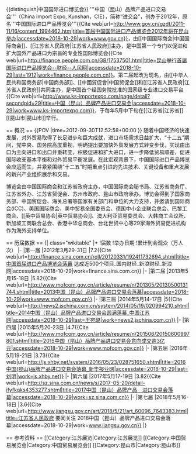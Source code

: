 {{distinguish|中国国际进口博览会}}
'''中国（昆山）品牌产品进口交易会'''（China Import Expo, Kunshan，CIE），简称“进交会”，创办于2012年，原名'''中国国际进口产品博览会'''<ref>{{Cite web|url=http://www.gov.cn/gzdt/2011-11/16/content_1994462.htm|title=首届中国国际进口产品博览会2012年将在昆山举办|accessdate=2018-10-29|work=www.gov.cn}}</ref>，由[[中国国际商会|中国国际商会]]、[[江苏省人民政府|江苏省人民政府]]主办，是中国第一个专门以促进和扩大国外产品进口为宗旨的专业性国际博览会<ref>{{Cite web|url=http://finance.people.com.cn/GB/17537501.html|title=昆山举行首届国际进口产品博览会--财经--人民网|accessdate=2018-10-29|last=1912|work=finance.people.com.cn}}</ref>。第二届起改为现名，由[[中华人民共和国商务部|中国商务部]]、[[中國貿促會|中国贸促会]]和[[江苏省人民政府|江苏省人民政府]]共同主办，是中国首个经国务院批准的国家级专业进口交易平台<ref>{{Cite web|url=http://www.ks-importexpo.com/page/detail?secondpid=29|title=中国（昆山）品牌产品进口交易会|accessdate=2018-10-29|work=www.ks-importexpo.com}}</ref>，于每年5月中下旬在[[江苏省|江苏省]][[昆山市|昆山市]]举行。

== 概况 ==
{{POV |time=2012-09-30T12:52:58+00:00 }}
随着中国经济的快速发展，对外贸易取得了长足进步和巨大成就，进口市场需求日益扩大，“十二五”期间，党中央、国务院高度重视，明确提出要加快外贸发展方式转变步伐，实现由出口为主向进口和出口并重转变，积极促进和扩大进口，进一步降低贸易顺差，促进国际收支基本平衡和对外贸易平衡发展。在此宏观背景下，中国国际进口产品博览会应运而生，并紧紧围绕“十二五”时期重点引进的先进技术、关键设备和重点发展的新兴产业组织展示和交易。

博览会由中国国际商会和江苏省政府主办，中国国际商会秘书局、江苏省商务厅、江苏省外办、江苏省贸促会、苏州市政府、昆山市政府承办。博览会得到了国家商务部、中国贸促会、海关总署等国家有关部门和单位的大力支持，并邀请到国际商会(ICC)、美国国际商会、美中贸易全国委员会、德国中小企业联合总会、巴黎工商会、[[英中贸易协会|英中贸易协会]]、澳大利亚贸易委员会、大韩商工会议所、新加坡工商联合总会、香港中华总商会、台北世贸中心等29家海外贸易促进机构作为海外支持单位。

== 历届数据 ==
{| class="wikitable"
|+
!届数
!举办日期
!累计到会观众（万人次）
|-
|第一届
|2012年3月29-31日
|7.2<ref>{{Cite web|url=http://finance.sina.com.cn/roll/20120331/192411732694.shtml|title=中国首届进口产品博览会落幕 达成近500个项目_国内财经_新浪财经_新浪网|accessdate=2018-10-29|work=finance.sina.com.cn}}</ref>
|-
|第二届
|2013年5月15-18日
|5.82<ref>{{Cite web|url=http://www.mofcom.gov.cn/article/resume/n/201305/20130500131744.shtml|title=2013中国（昆山）品牌产品进口交易会落幕|accessdate=2018-10-29|work=www.mofcom.gov.cn}}</ref>
|-
|第三届
|2014年5月14-17日
|5<ref>{{Cite web|url=http://news2.jschina.com.cn/system/2014/05/19/020994210.shtml|title=2014中国（昆山）品牌产品进口交易会圆满落幕_中国江苏网|accessdate=2018-10-29|last=王宛璐|work=news2.jschina.com.cn}}</ref>
|-
|第四届
|2015年5月20-23日
|4.7<ref>{{Cite web|url=http://www.mofcom.gov.cn/article/resume/n/201506/20150600997801.shtml|title=2015中国（昆山）品牌产品进口交易会意向成交逾3亿元|accessdate=2018-10-29|work=www.mofcom.gov.cn}}</ref>
|-
|第五届
|2016年5月19-21日
|3.73<ref>{{Cite web|url=http://js.xhby.net/system/2016/05/23/028751650.shtml|title=2016中国(昆山)品牌产品进口交易会落幕_新华报业网|accessdate=2018-10-29|last=刘明|work=js.xhby.net}}</ref>
|-
|第六届
|2017年5月17-19日
|3.82<ref>{{Cite web|url=http://sz.sina.com.cn/news/s/2017-05-20/detail-ifyfkqks4353277.shtml|title=2017中国（昆山）品牌产品　进口交易会落幕|accessdate=2018-10-29|work=sz.sina.com.cn}}</ref>
|-
|第七届
|2018年5月16-18日
|3.6<ref>{{Cite web|url=http://www.jiangsu.gov.cn/art/2018/5/21/art_60096_7643383.html|title=江苏省人民政府 要闻关注 2018中国（昆山）品牌产品进口交易会落幕|accessdate=2018-10-29|work=www.jiangsu.gov.cn}}</ref>
|}

== 参考资料 ==
[[Category:江苏展览|Category:江苏展览]]
[[Category:中国贸易展览会|Category:中国贸易展览会]]
[[Category:昆山市|Category:昆山市]]
